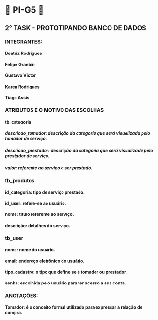 # 🚧 PI-G5 🚧

## 2° TASK - PROTOTIPANDO BANCO DE DADOS


### INTEGRANTES:

#### Beatriz Rodrigues
#### Felipe Graebin
#### Gustavo Victor
#### Karen Rodrigues
#### Tiago Assis

### ATRIBUTOS E O MOTIVO DAS ESCOLHAS

#### tb_categoria
##### descricao_tomador: descrição da categoria que será visualizada pelo tomador de serviço.
##### descricao_prestador: descrição da categoria que será visualizada pelo prestador de serviço.
##### valor: referente ao serviço a ser prestado.

### tb_produtos 
#### id_categoria: tipo de serviço prestado.
#### id_user: refere-se ao usuário.
#### nome: título referente ao serviço.
#### descrição: detalhes do serviço.


### tb_user
#### nome: nome do usuário.
#### email: endereço eletrônico do usuário.
#### tipo_cadastro:  o tipo que define se é tomador ou prestador.
#### senha: escolhida pelo usuário para ter acesso a sua conta.

### ANOTAÇÕES:
#### Tomador: é o conceito formal utilizado para expressar a relação de compra.
